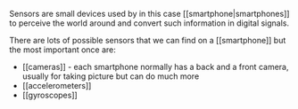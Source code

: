 Sensors are small devices used by in this case [[smartphone|smartphones]] to perceive the world around and convert such information in digital signals.

There are lots of possible sensors that we can find on a [[smartphone]] but the most important once are:
- [[cameras]] - each smartphone normally has a back and a front camera, usually for taking picture but can do much more
- [[accelerometers]]
- [[gyroscopes]]

